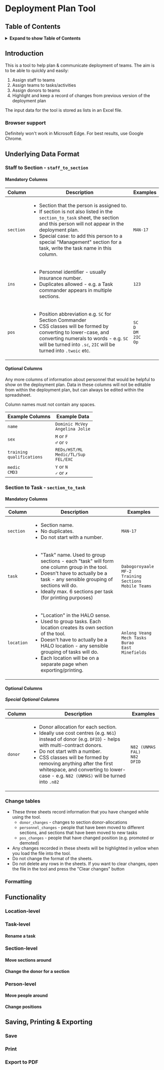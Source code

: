 # Deployment Plan Tool

## Table of Contents

<details>
  <summary><b>Expand to show Table of Contents</b></summary>

<!-- toc -->

- [Introduction](#introduction)
  * [Browser support](#browser-support)
- [Underlying Data Format](#underlying-data-format)
  * [Staff to Section](#staff-to-section---staff_to_section)
  * [Section to Task](#section-to-task---section_to_task)
  * [Changes Tables](#changes-tables)
  * [Formatting](#formatting)
- [Functionality](#functionality)
  * [Location-level](#location-level)
  * [Task-level](#task-level)
  	+ [Rename a task](#rename-a-task)
  * [Section-level](#section-level)
  	+ [Move sections around](#move-sections-around) 
  	+ [Change the donor for a section](#change-the-donor-for-a-section) 
  * [Person-level](#person-level)
  	+ [Move people around](#move-people-around) 
  	+ [Change positions](#change-positions)
- [Saving, Printing & Exporting](#saving-printing--exporting)
  * [Save](#save)
  * [Print](#print)
  * [Export to PDF](#export-to-pdf)

<!-- tocstop -->

</details>

## Introduction

This is a tool to help plan & communicate deployment of teams. The aim is to be able to quickly and easily:

1. Assign staff to teams
1. Assign teams to tasks/activities
1. Assign donors to teams
1. Highlight and keep a record of changes from previous version of the deployment plan

The input data for the tool is stored as lists in an Excel file. 

### Browser support

Definitely won't work in Microsoft Edge. For best results, use Google Chrome.

## Underlying Data Format

### Staff to Section - `staff_to_section`

#### Mandatory Columns

| Column   | Description | Examples |
| ---     | --- | --- |
| `section` | <ul><li>Section that the person is assigned to.</li><li>If section is not also listed in the `section_to_task` sheet, the section and this person will not appear in the deployment plan.</li><li>Special case: to add this person to a special "Management" section for a task, write the task name in this column.</li></ul> | `MAN-17` |
| `ins` | <ul><li>Personnel identifier - usually insurance number.</li><li>Duplicates allowed - e.g. a Task commander appears in multiple sections.</li></ul> | `123`  |  |
| `pos` | <ul><li>Position abbreviation e.g. `SC` for Section Commander</li><li>CSS classes will be formed by converting to lower-case, and converting numerals to words - e.g. `SC` will be turned into `.sc`, `2IC` will be turned into `.twoic` etc.</li></ul> | `SC`<br>`D`<br>`DM`<br>`2IC`<br>`Op` |

#### Optional Columns

Any more columns of information about personnel that would be helpful to show on the deployment plan. Data in these columns will not be editable from within the deployment plan, but can always be edited within the spreadsheet.

Column names must not contain any spaces.

| Example Columns   | Example Data |
| ---     | --- |
| `name` | `Dominic McVey`<br>`Angelina Jolie` |
| `sex` | `M` or `F`<br>`♂` or `♀`  |  |
| `training`<br>`qualifications` | `REDs/HST/ML`<br>`Medic/TL/Sup`<br>`FEL/EXC` |
| `medic`<br>`CMD3` | `Y` or `N`<br>`✓` or `✗` |


### Section to Task - `section_to_task`

#### Mandatory Columns
| Column   | Description | Examples |
| ---     | --- | --- |
| `section` | <ul><li>Section name.</li><li>No duplicates.</li><li>Do not start with a number.</li></ul> | `MAN-17` |
| `task` | <ul><li>"Task" name. Used to group sections - each "task" will form one column group in the tool.</li><li>Doesn't have to actually be a task - any sensible grouping of sections will do.</li><li>Ideally max. 6 sections per task (for printing purposes)</li></ul> | `Dabogoroyaale MF-2`<br>`Training Sections`<br>`Mobile Teams`  |  |
| `location` | <ul><li>"Location" in the HALO sense.</li><li>Used to group tasks. Each location creates its own section of the tool.</li><li>Doesn't have to actually be a HALO location - any sensible grouping of tasks will do.</li><li>Each location will be on a separate page when exporting/printing.</li></ul> | `Anlong Veang`<br>`Mech Tasks`<br>`Burao`<br>`East Minefields` |

#### Optional Columns

##### Special Optional Columns
| Column  | Description | Examples |
| ---     | --- | --- |
| `donor` | <ul><li>Donor allocation for each section.</li><li>Ideally use cost centres (e.g. `N61`) instead of donor (e.g. `DFID`) - helps with multi-contract donors.</li><li>Do not start with a number.</li><li>CSS classes will be formed by removing anything after the first whitespace, and converting to lower-case - e.g. `N82 (UNMAS)` will be turned into `.n82`</li></ul> | `N82 (UNMAS FAL)`<br>`N82`<br>`DFID`<br> |

### Change tables

<ul>
	<li>These three sheets record information that you have changed while using the tool.
    	<ul>
        <li><code>donor_changes</code> - changes to section donor-allocations</li>
        <li><code>personnel_changes</code> - people that have been moved to different sections, and sections that have been moved to new tasks</li>
        <li><code>pos_changes</code> - people that have changed position (e.g. promoted or demoted)</li>
        </ul>
    </li>
    <li>Any changes recorded in these sheets will be highlighted in yellow when you load the file into the tool.</li>
    <li>Do not change the format of the sheets.</li>
    <li>Do not delete any rows in the sheets. If you want to clear changes, open the file in the tool and press the "Clear changes" button</li>
</ul>

### Formatting

## Functionality

### Location-level

### Task-level

#### Rename a task

### Section-level

#### Move sections around

#### Change the donor for a section

### Person-level

#### Move people around

#### Change positions

## Saving, Printing & Exporting

### Save

### Print

### Export to PDF